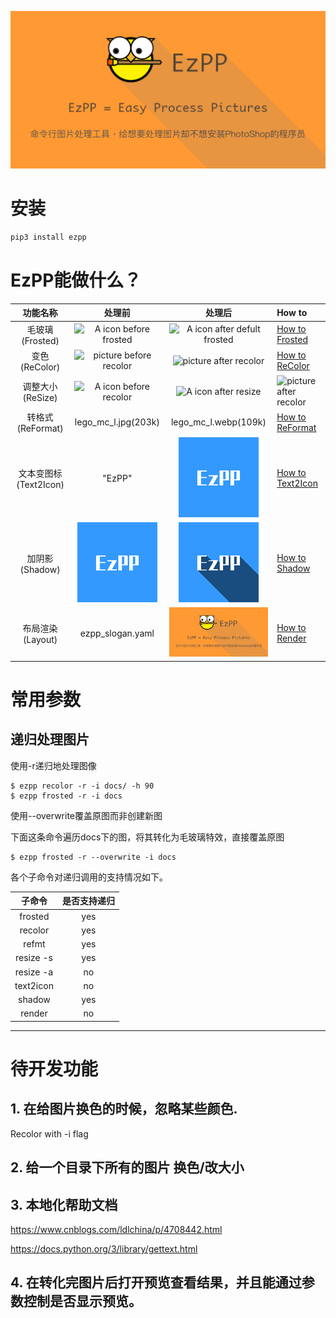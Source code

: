 
![](docs/ezpp_slogan.cn.png)

# 安装

```bash
pip3 install ezpp
```

# EzPP能做什么？

功能名称|处理前|处理后|How to
:---:|:---:|:---:|:---
毛玻璃(Frosted)|![A icon before frosted]( docs/lego_mc.jpg)|![A icon after defult frosted](docs/lego_mc_frosted_default.jpg)|[How to Frosted](docs/subcmd_04_frosted.md)
变色(ReColor)|![picture before recolor](docs/logo_256x256.png)|![picture after recolor](docs/logo_blue.png)|[How to ReColor](docs/subcmd_01_recolor.md)
调整大小(ReSize)|![A icon before recolor](docs/logo_256x256.png)|![A icon after resize](docs/logo_64.png)|![picture after recolor](docs/logo_blue.png)|[How to ReCReSizeolor](docs/subcmd_02_resize.cn.md)
转格式(ReFormat)|lego_mc_l.jpg(203k)|lego_mc_l.webp(109k)|[How to ReFormat](docs/subcmd_03_reformat.cn.md)
文本变图标(Text2Icon)| "EzPP"|![Simplest call of text2icon](docs/ezpp_t_128.png)|[How to Text2Icon](docs/subcmd_05_text2icon.cn.md)
加阴影(Shadow)|![A clean background icon](docs/ezpp_t_128.png)|![Shadow added on clean background](docs/ezpp_t_128_shadow.png)|[How to Shadow](docs/subcmd_06_shadow.cn.md)
布局渲染(Layout)|ezpp_slogan.yaml|![slogan](docs/ezpp_slogan.cn_256x128.png)|[How to Render](examples/render/examples_render.cn.md)

# 常用参数


## 递归处理图片

使用-r递归地处理图像

```text
$ ezpp recolor -r -i docs/ -h 90
$ ezpp frosted -r -i docs
```

使用--overwrite覆盖原图而非创建新图

下面这条命令遍历docs下的图，将其转化为毛玻璃特效，直接覆盖原图

```text
$ ezpp frosted -r --overwrite -i docs
```

各个子命令对递归调用的支持情况如下。

子命令|是否支持递归
:---:|:---:
frosted|yes
recolor|yes
refmt|yes
resize -s|yes
resize -a|no
text2icon |no
shadow |yes
render |no

------ 
# 待开发功能
## 1. 在给图片换色的时候，忽略某些颜色.

Recolor with -i flag

## 2. 给一个目录下所有的图片 换色/改大小


## 3. 本地化帮助文档

https://www.cnblogs.com/ldlchina/p/4708442.html

https://docs.python.org/3/library/gettext.html

## 4. 在转化完图片后打开预览查看结果，并且能通过参数控制是否显示预览。